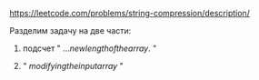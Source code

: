 https://leetcode.com/problems/string-compression/description/

Разделим задачу на две части: 

1. подсчет " $... new length of the array.$ "

2. " $modifying the input array$ "

